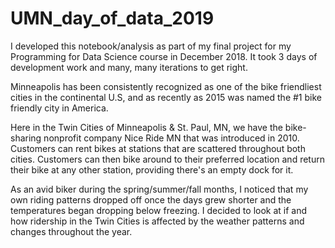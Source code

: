 # UMN_day_of_data_2019

I developed this notebook/analysis as part of my final project for my Programming for Data Science course in December 2018. It took 3 days of development work and many, many iterations to get right.

Minneapolis has been consistently recognized as one of the bike friendliest cities in the continental U.S, and as recently as 2015 was named the #1 bike friendly city in America.

Here in the Twin Cities of Minneapolis & St. Paul, MN, we have the bike-sharing nonprofit company Nice Ride MN that was introduced in 2010. Customers can rent bikes at stations that are scattered throughout both cities. Customers can then bike around to their preferred location and return their bike at any other station, providing there's an empty dock for it.

As an avid biker during the spring/summer/fall months, I noticed that my own riding patterns dropped off once the days grew shorter and the temperatures began dropping below freezing. I decided to look at if and how ridership in the Twin Cities is affected by the weather patterns and changes throughout the year.

